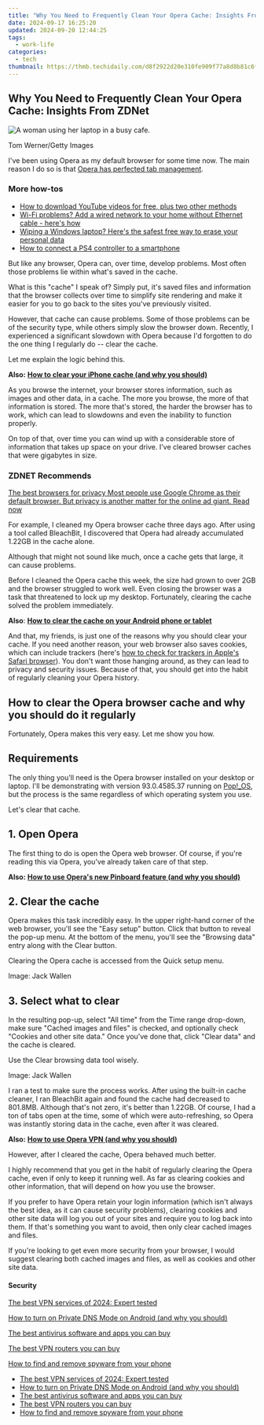 ```yaml
---
title: "Why You Need to Frequently Clean Your Opera Cache: Insights From ZDNet"
date: 2024-09-17 16:25:20
updated: 2024-09-20 12:44:25
tags:
  - work-life
categories:
  - tech
thumbnail: https://thmb.techidaily.com/d8f2922d20e310fe909f77a8d8b81c6fbacf60f301e5bf6586c75f1b0b08c5ac.jpeg
---
```


## Why You Need to Frequently Clean Your Opera Cache: Insights From ZDNet

![A woman using her laptop in a busy cafe.](https://www.zdnet.com/a/img/resize/1156aaa1e35163b41ee7d76a2a4544792316201d/2022/10/10/ce582440-1c3b-4355-b0d3-c388ce345159/getty-a-woman-working-from-her-laptop-in-a-busy-cafe.jpg?auto=webp&width=1280)

Tom Werner/Getty Images

I've been using Opera as my default browser for some time now. The main reason I do so is that [Opera has perfected tab management](https://www.zdnet.com/home-and-office/work-life/opera-workspaces-is-tab-management-perfection/). 

### More how-tos

* [How to download YouTube videos for free, plus two other methods](https://www.zdnet.com/article/how-to-download-youtube-videos-for-free-plus-two-other-methods/)
* [Wi-Fi problems? Add a wired network to your home without Ethernet cable - here's how](https://www.zdnet.com/article/wi-fi-problems-how-to-add-a-wired-network-to-your-home-without-ethernet-cable/)
* [Wiping a Windows laptop? Here's the safest free way to erase your personal data](https://www.zdnet.com/article/wiping-a-windows-laptop-heres-the-safest-free-way-to-erase-your-personal-data/)
* [How to connect a PS4 controller to a smartphone](https://www.zdnet.com/article/how-to-connect-a-ps4-controller-to-a-smartphone/)

But like any browser, Opera can, over time, develop problems. Most often those problems lie within what's saved in the cache.

What is this "cache" I speak of? Simply put, it's saved files and information that the browser collects over time to simplify site rendering and make it easier for you to go back to the sites you've previously visited. 

However, that cache can cause problems. Some of those problems can be of the security type, while others simply slow the browser down. Recently, I experienced a significant slowdown with Opera because I'd forgotten to do the one thing I regularly do -- clear the cache. 

Let me explain the logic behind this.

**Also:** [**How to clear your iPhone cache (and why you should)**](https://www.zdnet.com/article/how-to-clear-cache-on-iphone-and-why-you-should/)

As you browse the internet, your browser stores information, such as images and other data, in a cache. The more you browse, the more of that information is stored. The more that's stored, the harder the browser has to work, which can lead to slowdowns and even the inability to function properly. 

On top of that, over time you can wind up with a considerable store of information that takes up space on your drive. I've cleared browser caches that were gigabytes in size. 

### **ZDNET** Recommends

[The best browsers for privacy Most people use Google Chrome as their default browser. But privacy is another matter for the online ad giant.  Read now](https://www.zdnet.com/article/best-browser-for-privacy/)

For example, I cleaned my Opera browser cache three days ago. After using a tool called BleachBit, I discovered that Opera had already accumulated 1.22GB in the cache alone. 

Although that might not sound like much, once a cache gets that large, it can cause problems.

Before I cleaned the Opera cache this week, the size had grown to over 2GB and the browser struggled to work well. Even closing the browser was a task that threatened to lock up my desktop. Fortunately, clearing the cache solved the problem immediately.

**Also**: [**How to clear the cache on your Android phone or tablet**](https://www.zdnet.com/article/how-to-clear-the-cache-on-your-android-phone-or-tablet-and-why-you-should/)

And that, my friends, is just one of the reasons why you should clear your cache. If you need another reason, your web browser also saves cookies, which can include trackers (here's [how to check for trackers in Apple's Safari browser](https://www.zdnet.com/article/how-to-check-the-privacy-report-for-website-tracking-in-safari/)). You don't want those hanging around, as they can lead to privacy and security issues. Because of that, you should get into the habit of regularly cleaning your Opera history.

## How to clear the Opera browser cache and why you should do it regularly

  
Fortunately, Opera makes this very easy. Let me show you how.

## Requirements

The only thing you'll need is the Opera browser installed on your desktop or laptop. I'll be demonstrating with version 93.0.4585.37 running on [Pop!\_OS](https://www.zdnet.com/article/pop-os-might-have-a-complicated-name-but-it-makes-using-linux-so-easy/), but the process is the same regardless of which operating system you use.

Let's clear that cache.

## 1\. Open Opera

The first thing to do is open the Opera web browser. Of course, if you're reading this via Opera, you've already taken care of that step.

**Also:** [**How to use Opera's new Pinboard feature (and why you should)**](https://www.zdnet.com/home-and-office/work-life/how-to-use-operas-new-pinboard-feature-and-why-you-should/)

## 2\. Clear the cache

Opera makes this task incredibly easy. In the upper right-hand corner of the web browser, you'll see the "Easy setup" button. Click that button to reveal the pop-up menu. At the bottom of the menu, you'll see the "Browsing data" entry along with the Clear button.

Clearing the Opera cache is accessed from the Quick setup menu.

Image: Jack Wallen

## 3\. Select what to clear

In the resulting pop-up, select "All time" from the Time range drop-down, make sure "Cached images and files" is checked, and optionally check "Cookies and other site data." Once you've done that, click "Clear data" and the cache is cleared. 

Use the Clear browsing data tool wisely.

Image: Jack Wallen

I ran a test to make sure the process works. After using the built-in cache cleaner, I ran BleachBit again and found the cache had decreased to 801.8MB. Although that's not zero, it's better than 1.22GB. Of course, I had a ton of tabs open at the time, some of which were auto-refreshing, so Opera was instantly storing data in the cache, even after it was cleared.

**Also:** [**How to use Opera VPN (and why you should)**](https://www.zdnet.com/article/how-to-use-the-opera-vpn-and-why-you-should/)

However, after I cleared the cache, Opera behaved much better.

I highly recommend that you get in the habit of regularly clearing the Opera cache, even if only to keep it running well. As far as clearing cookies and other information, that will depend on how you use the browser. 

If you prefer to have Opera retain your login information (which isn't always the best idea, as it can cause security problems), clearing cookies and other site data will log you out of your sites and require you to log back into them. If that's something you want to avoid, then only clear cached images and files.

If you're looking to get even more security from your browser, I would suggest clearing both cached images and files, as well as cookies and other site data.

#### Security

[The best VPN services of 2024: Expert tested](https://www.zdnet.com/article/best-vpn/ "The best VPN services of 2024: Expert tested")

[How to turn on Private DNS Mode on Android (and why you should)](https://www.zdnet.com/article/how-to-turn-on-private-dns-mode-on-android-and-why-you-should/ "How to turn on Private DNS Mode on Android (and why you should)")

[The best antivirus software and apps you can buy](https://www.zdnet.com/article/best-antivirus/ "The best antivirus software and apps you can buy")

[The best VPN routers you can buy](https://www.zdnet.com/article/best-vpn-router/ "The best VPN routers you can buy")

[How to find and remove spyware from your phone](https://www.zdnet.com/article/how-to-find-and-remove-spyware-from-your-phone/ "How to find and remove spyware from your phone")

* [The best VPN services of 2024: Expert tested](https://www.zdnet.com/article/best-vpn/ "The best VPN services of 2024: Expert tested")
* [How to turn on Private DNS Mode on Android (and why you should)](https://www.zdnet.com/article/how-to-turn-on-private-dns-mode-on-android-and-why-you-should/ "How to turn on Private DNS Mode on Android (and why you should)")
* [The best antivirus software and apps you can buy](https://www.zdnet.com/article/best-antivirus/ "The best antivirus software and apps you can buy")
* [The best VPN routers you can buy](https://www.zdnet.com/article/best-vpn-router/ "The best VPN routers you can buy")
* [How to find and remove spyware from your phone](https://www.zdnet.com/article/how-to-find-and-remove-spyware-from-your-phone/ "How to find and remove spyware from your phone")

<ins class="adsbygoogle"
     style="display:block"
     data-ad-format="autorelaxed"
     data-ad-client="ca-pub-7571918770474297"
     data-ad-slot="1223367746"></ins>



<ins class="adsbygoogle"
     style="display:block"
     data-ad-client="ca-pub-7571918770474297"
     data-ad-slot="8358498916"
     data-ad-format="auto"
     data-full-width-responsive="true"></ins>
